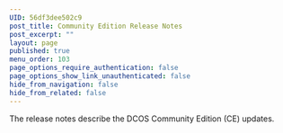 ```yaml
---
UID: 56df3dee502c9
post_title: Community Edition Release Notes
post_excerpt: ""
layout: page
published: true
menu_order: 103
page_options_require_authentication: false
page_options_show_link_unauthenticated: false
hide_from_navigation: false
hide_from_related: false
---
```

The release notes describe the DCOS Community Edition (CE) updates.